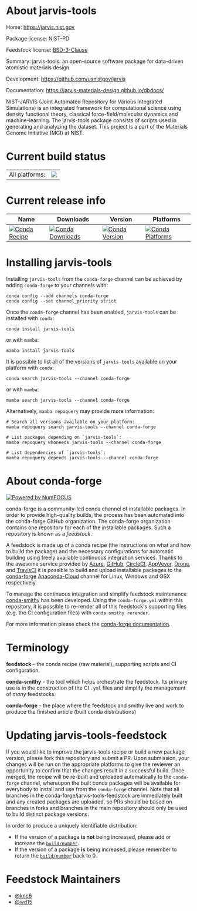 About jarvis-tools
==================

Home: https://jarvis.nist.gov

Package license: NIST-PD

Feedstock license: [BSD-3-Clause](https://github.com/conda-forge/jarvis-tools-feedstock/blob/main/LICENSE.txt)

Summary: jarvis-tools: an open-source software package for data-driven atomistic materials design

Development: https://github.com/usnistgov/jarvis

Documentation: https://jarvis-materials-design.github.io/dbdocs/

NIST-JARVIS (Joint Automated Repository for Various Integrated
Simulations) is an integrated framework for computational science
using density functional theory, classical force-field/molecular
dynamics and machine-learning. The jarvis-tools package consists
of scripts used in generating and analyzing the dataset. This
project is a part of the Materials Genome Initiative (MGI) at NIST.


Current build status
====================


<table><tr><td>All platforms:</td>
    <td>
      <a href="https://dev.azure.com/conda-forge/feedstock-builds/_build/latest?definitionId=11005&branchName=main">
        <img src="https://dev.azure.com/conda-forge/feedstock-builds/_apis/build/status/jarvis-tools-feedstock?branchName=main">
      </a>
    </td>
  </tr>
</table>

Current release info
====================

| Name | Downloads | Version | Platforms |
| --- | --- | --- | --- |
| [![Conda Recipe](https://img.shields.io/badge/recipe-jarvis--tools-green.svg)](https://anaconda.org/conda-forge/jarvis-tools) | [![Conda Downloads](https://img.shields.io/conda/dn/conda-forge/jarvis-tools.svg)](https://anaconda.org/conda-forge/jarvis-tools) | [![Conda Version](https://img.shields.io/conda/vn/conda-forge/jarvis-tools.svg)](https://anaconda.org/conda-forge/jarvis-tools) | [![Conda Platforms](https://img.shields.io/conda/pn/conda-forge/jarvis-tools.svg)](https://anaconda.org/conda-forge/jarvis-tools) |

Installing jarvis-tools
=======================

Installing `jarvis-tools` from the `conda-forge` channel can be achieved by adding `conda-forge` to your channels with:

```
conda config --add channels conda-forge
conda config --set channel_priority strict
```

Once the `conda-forge` channel has been enabled, `jarvis-tools` can be installed with `conda`:

```
conda install jarvis-tools
```

or with `mamba`:

```
mamba install jarvis-tools
```

It is possible to list all of the versions of `jarvis-tools` available on your platform with `conda`:

```
conda search jarvis-tools --channel conda-forge
```

or with `mamba`:

```
mamba search jarvis-tools --channel conda-forge
```

Alternatively, `mamba repoquery` may provide more information:

```
# Search all versions available on your platform:
mamba repoquery search jarvis-tools --channel conda-forge

# List packages depending on `jarvis-tools`:
mamba repoquery whoneeds jarvis-tools --channel conda-forge

# List dependencies of `jarvis-tools`:
mamba repoquery depends jarvis-tools --channel conda-forge
```


About conda-forge
=================

[![Powered by
NumFOCUS](https://img.shields.io/badge/powered%20by-NumFOCUS-orange.svg?style=flat&colorA=E1523D&colorB=007D8A)](https://numfocus.org)

conda-forge is a community-led conda channel of installable packages.
In order to provide high-quality builds, the process has been automated into the
conda-forge GitHub organization. The conda-forge organization contains one repository
for each of the installable packages. Such a repository is known as a *feedstock*.

A feedstock is made up of a conda recipe (the instructions on what and how to build
the package) and the necessary configurations for automatic building using freely
available continuous integration services. Thanks to the awesome service provided by
[Azure](https://azure.microsoft.com/en-us/services/devops/), [GitHub](https://github.com/),
[CircleCI](https://circleci.com/), [AppVeyor](https://www.appveyor.com/),
[Drone](https://cloud.drone.io/welcome), and [TravisCI](https://travis-ci.com/)
it is possible to build and upload installable packages to the
[conda-forge](https://anaconda.org/conda-forge) [Anaconda-Cloud](https://anaconda.org/)
channel for Linux, Windows and OSX respectively.

To manage the continuous integration and simplify feedstock maintenance
[conda-smithy](https://github.com/conda-forge/conda-smithy) has been developed.
Using the ``conda-forge.yml`` within this repository, it is possible to re-render all of
this feedstock's supporting files (e.g. the CI configuration files) with ``conda smithy rerender``.

For more information please check the [conda-forge documentation](https://conda-forge.org/docs/).

Terminology
===========

**feedstock** - the conda recipe (raw material), supporting scripts and CI configuration.

**conda-smithy** - the tool which helps orchestrate the feedstock.
                   Its primary use is in the construction of the CI ``.yml`` files
                   and simplify the management of *many* feedstocks.

**conda-forge** - the place where the feedstock and smithy live and work to
                  produce the finished article (built conda distributions)


Updating jarvis-tools-feedstock
===============================

If you would like to improve the jarvis-tools recipe or build a new
package version, please fork this repository and submit a PR. Upon submission,
your changes will be run on the appropriate platforms to give the reviewer an
opportunity to confirm that the changes result in a successful build. Once
merged, the recipe will be re-built and uploaded automatically to the
`conda-forge` channel, whereupon the built conda packages will be available for
everybody to install and use from the `conda-forge` channel.
Note that all branches in the conda-forge/jarvis-tools-feedstock are
immediately built and any created packages are uploaded, so PRs should be based
on branches in forks and branches in the main repository should only be used to
build distinct package versions.

In order to produce a uniquely identifiable distribution:
 * If the version of a package **is not** being increased, please add or increase
   the [``build/number``](https://docs.conda.io/projects/conda-build/en/latest/resources/define-metadata.html#build-number-and-string).
 * If the version of a package **is** being increased, please remember to return
   the [``build/number``](https://docs.conda.io/projects/conda-build/en/latest/resources/define-metadata.html#build-number-and-string)
   back to 0.

Feedstock Maintainers
=====================

* [@knc6](https://github.com/knc6/)
* [@wd15](https://github.com/wd15/)

